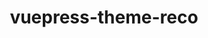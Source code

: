 ---
title: vuepress-theme-reco
cover: https://camo.githubusercontent.com/2bab4ca6c00f67eba4404e9d682e9831fc1b20703d76094355bcf03d906acb74/68747470733a2f2f692e6c6f6c692e6e65742f323032302f30312f31332f6e4362587031336c524732544e65442e706e67
email: recoluan@outlook.com
theme-tags:
  - light
---